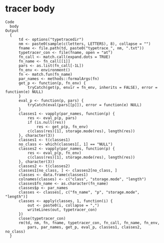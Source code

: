 # tracer body

    Code
      body
    Output
      {
          td <- options("typetracedir")
          nm <- paste0(sample(c(letters, LETTERS), 8), collapse = "")
          fname <- file.path(td, paste0("typetrace_", nm, ".txt"))
          typetracer_con <- file(fname, open = "at")
          fn_call <- match.call(expand.dots = TRUE)
          fn_name <- fn_call[[1]]
          pars <- as.list(fn_call[-1L])
          fn_env <- environment()
          fn <- match.fun(fn_name)
          par_names <- methods::formalArgs(fn)
          get_p <- function(p, fn_env) {
              tryCatch(get(p, envir = fn_env, inherits = FALSE), error = function(e) NULL)
          }
          eval_p <- function(p, pars) {
              tryCatch(eval(pars[[p]]), error = function(e) NULL)
          }
          classes1 <- vapply(par_names, function(p) {
              res <- eval_p(p, pars)
              if (is.null(res)) 
                  res <- get_p(p, fn_env)
              c(class(res)[1], storage.mode(res), length(res))
          }, character(3))
          classes1 <- t(classes1)
          no_class <- which(classes1[, 1] == "NULL")
          classes2 <- vapply(par_names, function(p) {
              res <- eval_p(p, fn_env)
              c(class(res)[1], storage.mode(res), length(res))
          }, character(3))
          classes2 <- t(classes2)
          classes1[no_class, ] <- classes2[no_class, ]
          classes <- data.frame(classes1)
          colnames(classes) <- c("class", "storage.mode", "length")
          classes$fn_name <- as.character(fn_name)
          classes$p <- par_names
          classes <- classes[, c("fn_name", "p", "storage.mode", "length")]
          classes <- apply(classes, 1, function(i) {
              out <- paste0(i, collapse = ",")
              writeLines(out, typetracer_con)
          })
          close(typetracer_con)
          rm(td, nm, fn, fname, typetracer_con, fn_call, fn_name, fn_env, 
              pars, par_names, get_p, eval_p, classes1, classes2, no_class)
      }

